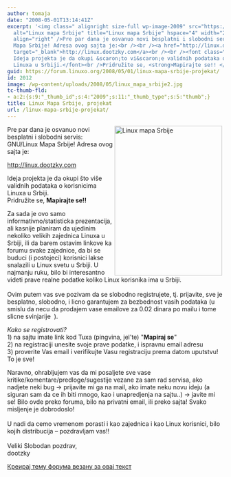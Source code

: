```yaml
---
author: tomaja
date: "2008-05-01T13:14:41Z"
excerpt: '<img class=" alignright size-full wp-image-2009" src="https://linuxo.org/wp-content/uploads/2008/05/linux_mapa_srbije2.jpg"
  alt="Linux mapa Srbije" title="Linux mapa Srbije" hspace="4" width="250" height="347"
  align="right" />Pre par dana je osvanuo novi besplatni i slobodni servis: GNU/Linux
  Mapa Srbije! Adresa ovog sajta je:<br /><br /><a href="http://linux.dootzky.com/"
  target="_blank">http://linux.dootzky.com</a><br /><br /><font class="mediumtxt">
  Ideja projekta je da okupi &scaron;to vi&scaron;e validnih podataka o korisnicima
  Linuxa u Srbiji.</font><br />Pridružite se, <strong>Mapirajte se!! </strong>'
guid: https://forum.linuxo.org/2008/05/01/linux-mapa-srbije-projekat/
id: 2012
image: /wp-content/uploads/2008/05/linux_mapa_srbije2.jpg
tc-thumb-fld:
- a:2:{s:9:"_thumb_id";s:4:"2009";s:11:"_thumb_type";s:5:"thumb";}
title: Linux Mapa Srbije, projekat
url: /linux-mapa-srbije-projekat/
---
```

<img class=" alignright size-full wp-image-2009" src="https://linuxo.org/wp-content/uploads/2008/05/linux_mapa_srbije2.jpg" alt="Linux mapa Srbije" title="Linux mapa Srbije" hspace="4" width="250" height="347" align="right" srcset="https://linuxo.org/wp-content/uploads/2008/05/linux_mapa_srbije2.jpg 250w, https://linuxo.org/wp-content/uploads/2008/05/linux_mapa_srbije2-216x300.jpg 216w" sizes="(max-width: 250px) 100vw, 250px" />Pre par dana je osvanuo novi besplatni i slobodni servis: GNU/Linux Mapa Srbije! Adresa ovog sajta je:

<a href="http://linux.dootzky.com/" target="_blank">http://linux.dootzky.com</a>

 <font class="mediumtxt">Ideja projekta je da okupi &scaron;to vi&scaron;e validnih podataka o korisnicima Linuxa u Srbiji.</font>  
Pridružite se, **Mapirajte se!!** <!--break-->

<font class="mediumtxt">Za sada je ovo samo informativno/statisticka prezentacija, ali kasnije planiram da ujedinim nekoliko velikih zajednica Linuxa u Srbiji, ili da barem ostavim linkove ka forumu svake zajednice, da bi se buduci (i postojeci) korisnici lakse snalazili u Linux svetu u Srbiji. U najmanju ruku, bilo bi interesantno videti prave realne podatke koliko Linux korisnika ima u Srbiji.</font>  
 <font class="mediumtxt"><br /> Ovim putem vas sve pozivam da se slobodno registrujete, tj. prijavite, sve je besplatno, slobodno, i licno garantujem za bezbednost vasih podataka (u smislu da necu da prodajem vase emailove za 0.02 dinara po mailu i tome slicne svinjarije </font><img class=" size-full wp-image-2010" src="https://linuxo.org/wp-content/uploads/2008/05/smiley-yell.gif" border="0" alt="Yell" title="Yell" width="0" height="0" /> <font class="mediumtxt">).</p> 

<p>
  <em>Kako se registrovati?</em><br /> 1) na sajtu imate link kod Tuxa (pingvina, jel'te) "<strong>Mapiraj se</strong>"<br /> 2) na registraciji unesite svoje prave podatke, i ispravnu email adresu<br /> 3) proverite Vas email i verifikujte Vasu registraciju prema datom uputstvu! To je sve!
</p>

<p>
  Naravno, ohrabljujem vas da mi posaljete sve vase kritike/komentare/predloge/sugestije vezane za sam rad servisa, ako nadjete neki bug -> prijavite mi ga na mail, ako imate neku novu ideju (a siguran sam da ce ih biti mnogo, kao i unapredjenja na sajtu..) -> javite mi se! Bilo ovde preko foruma, bilo na privatni email, ili preko sajta! Svako misljenje je dobrodoslo! </font><img class=" size-full wp-image-1223" src="https://linuxo.org/wp-content/uploads/2006/07/smiley-cool.gif" border="0" alt="Cool" title="Cool" width="0" height="0" /><br /><font class="mediumtxt"> <br /> U nadi da cemo vremenom porasti i kao zajednica i kao Linux korisnici, bilo kojih distribucija &#8211; pozdravljam vas!! </font><img class=" size-full wp-image-2011" src="https://linuxo.org/wp-content/uploads/2008/05/smiley-smile.gif" border="0" alt="Smile" title="Smile" width="0" height="0" /><br /><font class="mediumtxt"> <br /> Veliki Slobodan pozdrav,<br /> dootzky </font>
</p>

<p>
  <a href="https://linuxo.org/nova-tema-na-forumu/?se_pid=2012">Креирај тему форума везану за овај текст</a>
</p>